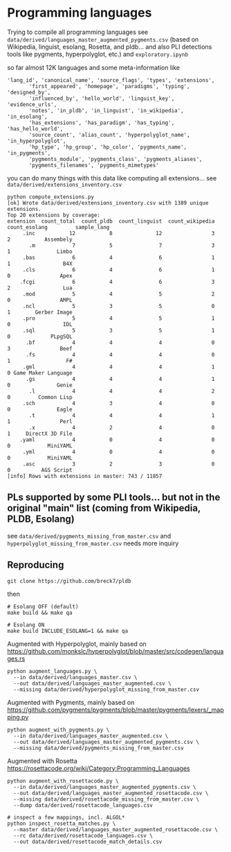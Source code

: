 # Programming languages

Trying to compile all programming languages
see `data/derived/languages_master_augmented_pygments.csv` (based on Wikipedia, linguist, esolang, Rosetta, and pldb... and also PLI detections tools like pygments, hyperpolyglot, etc.)
and `exploratory.ipynb`

so far almost 12K languages and some meta-information like
```
'lang_id', 'canonical_name', 'source_flags', 'types', 'extensions',
       'first_appeared', 'homepage', 'paradigms', 'typing', 'designed_by',
       'influenced_by', 'hello_world', 'linguist_key', 'evidence_urls',
       'notes', 'in_pldb', 'in_linguist', 'in_wikipedia', 'in_esolang',
       'has_extensions', 'has_paradigm', 'has_typing', 'has_hello_world',
       'source_count', 'alias_count', 'hyperpolyglot_name', 'in_hyperpolyglot',
       'hp_type', 'hp_group', 'hp_color', 'pygments_name', 'in_pygments',
       'pygments_module', 'pygments_class', 'pygments_aliases',
       'pygments_filenames', 'pygments_mimetypes'
```


you can do many things with this data like computing all extensions...
see `data/derived/extensions_inventory.csv`

```
python compute_extensions.py
[ok] Wrote data/derived/extensions_inventory.csv with 1389 unique extensions.
Top 20 extensions by coverage:
extension  count_total  count_pldb  count_linguist  count_wikipedia  count_esolang         sample_lang
     .inc           12           8              12                3              2           Assembely
       .m            7           5               7                3              1               Limbo
     .bas            6           4               6                1              1                 B4X
     .cls            6           4               6                1              0                Apex
    .fcgi            6           4               6                3              2                 Lua
     .mod            5           4               5                2              0                AMPL
     .ncl            5           3               5                0              1        Gerber Image
     .pro            5           4               5                1              0                 IDL
     .sql            5           3               5                1              0             PLpgSQL
      .bf            4           4               4                0              3                Beef
      .fs            4           4               4                0              1                  F#
     .gml            4           4               4                1              0 Game Maker Language
      .gs            4           4               4                1              0               Genie
       .l            4           4               4                2              0         Common Lisp
     .sch            4           3               4                0              0               Eagle
       .t            4           4               4                1              1                Perl
       .x            4           2               4                0              1     DirectX 3D File
    .yaml            4           0               4                0              0            MiniYAML
     .yml            4           0               4                0              0            MiniYAML
     .asc            3           2               3                0              0          AGS Script
[info] Rows with extensions in master: 743 / 11857
```

## PLs supported by some PLI tools... but not in the original "main" list (coming from Wikipedia, PLDB, Esolang)

see `data/derived/pygments_missing_from_master.csv` and `hyperpolyglot_missing_from_master.csv`
needs more inquiry

## Reproducing

`git clone https://github.com/breck7/pldb`

then

```
# Esolang OFF (default)
make build && make qa

# Esolang ON
make build INCLUDE_ESOLANG=1 && make qa
```

Augmented with Hyperpolyglot, mainly based on https://github.com/monkslc/hyperpolyglot/blob/master/src/codegen/languages.rs

```
python augment_languages.py \
  --in data/derived/languages_master.csv \
  --out data/derived/languages_master_augmented.csv \
  --missing data/derived/hyperpolyglot_missing_from_master.csv
```

Augmented with Pygments, mainly based on https://github.com/pygments/pygments/blob/master/pygments/lexers/_mapping.py
```
python augment_with_pygments.py \
  --in data/derived/languages_master_augmented.csv \
  --out data/derived/languages_master_augmented_pygments.csv \
  --missing data/derived/pygments_missing_from_master.csv
```

Augmented with Rosetta https://rosettacode.org/wiki/Category:Programming_Languages
```
python augment_with_rosettacode.py \
  --in data/derived/languages_master_augmented_pygments.csv \
  --out data/derived/languages_master_augmented_rosettacode.csv \
  --missing data/derived/rosettacode_missing_from_master.csv \
  --dump data/derived/rosettacode_languages.csv

# inspect a few mappings, incl. ALGOL*
python inspect_rosetta_matches.py \
  --master data/derived/languages_master_augmented_rosettacode.csv \
  --rc data/derived/rosettacode_languages.csv \
  --out data/derived/rosettacode_match_details.csv
```
